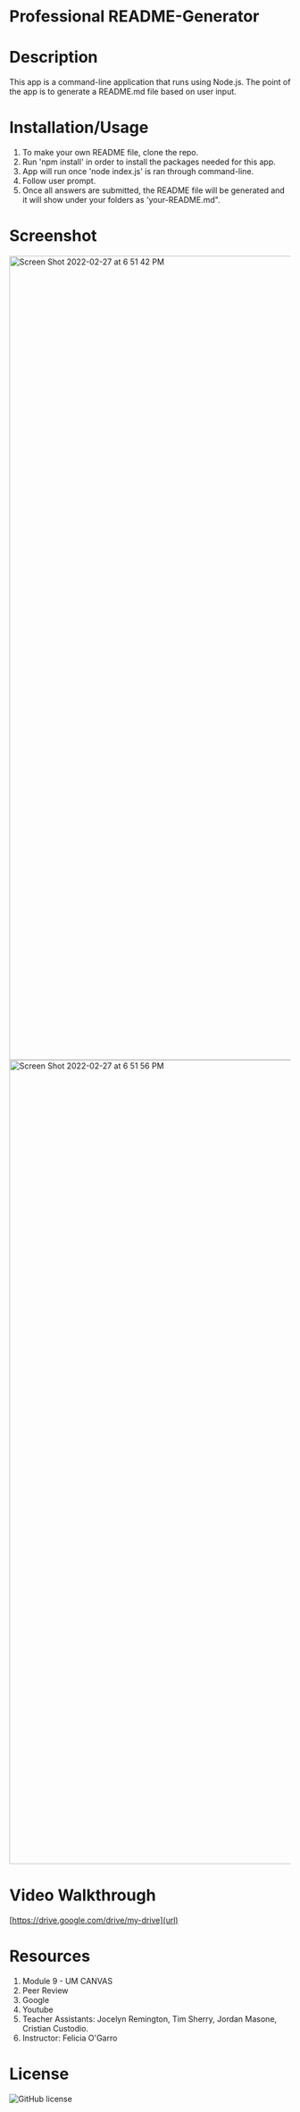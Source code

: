 # Professional README-Generator

# Description

This app is a command-line application that runs using Node.js. The point of the app is to generate a README.md file based on user input.

# Installation/Usage

1. To make your own README file, clone the repo.
2. Run 'npm install' in order to install the packages needed for this app.
3. App will run once 'node index.js' is ran through command-line.
4. Follow user prompt.
5. Once all answers are submitted, the README file will be generated and it will show under your folders as 'your-README.md".

# Screenshot

<img width="1440" alt="Screen Shot 2022-02-27 at 6 51 42 PM" src="https://user-images.githubusercontent.com/95050386/155905429-38874d31-2211-43b1-9f7a-a90902bab75c.png">
<img width="1440" alt="Screen Shot 2022-02-27 at 6 51 56 PM" src="https://user-images.githubusercontent.com/95050386/155905445-6f0095b6-9222-464e-8f5c-8cefbb3bb864.png">

# Video Walkthrough

[https://drive.google.com/drive/my-drive](url)

# Resources

1. Module 9 - UM CANVAS
2. Peer Review
3. Google
4. Youtube
5. Teacher Assistants: Jocelyn Remington, Tim Sherry, Jordan Masone, Cristian Custodio.
6. Instructor: Felicia O'Garro

# License

![GitHub license](https://img.shields.io/badge/license-MIT-blue.svg)
